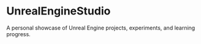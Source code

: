 # UnrealEngineStudio
A personal showcase of Unreal Engine projects, experiments, and learning progress.
